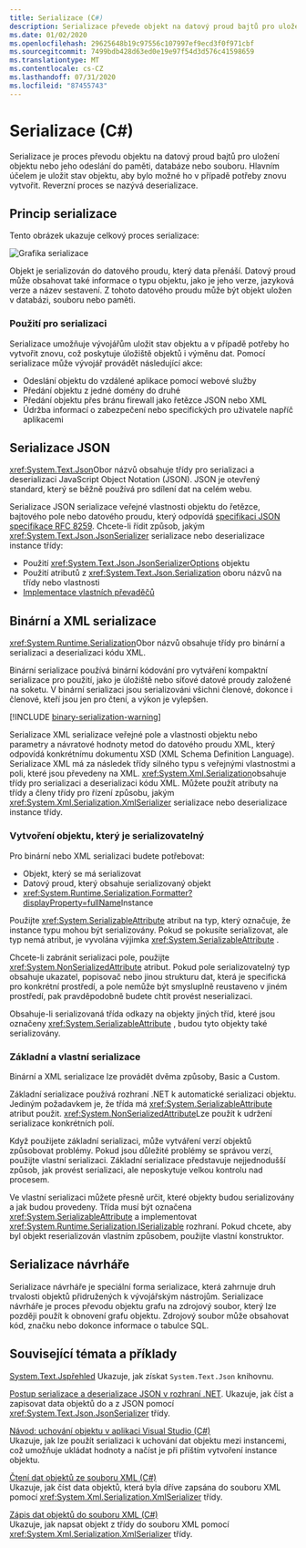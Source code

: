 ```yaml
---
title: Serializace (C#)
description: Serializace převede objekt na datový proud bajtů pro uložení objektu nebo odeslání do paměti, databáze nebo souboru.
ms.date: 01/02/2020
ms.openlocfilehash: 29625648b19c97556c107997ef9ecd3f0f971cbf
ms.sourcegitcommit: 7499bdb428d63ed0e19e97f54d3d576c41598659
ms.translationtype: MT
ms.contentlocale: cs-CZ
ms.lasthandoff: 07/31/2020
ms.locfileid: "87455743"
---
```

# <a name="serialization-c"></a>Serializace (C#)

Serializace je proces převodu objektu na datový proud bajtů pro uložení objektu nebo jeho odeslání do paměti, databáze nebo souboru. Hlavním účelem je uložit stav objektu, aby bylo možné ho v případě potřeby znovu vytvořit. Reverzní proces se nazývá deserializace.

## <a name="how-serialization-works"></a>Princip serializace

Tento obrázek ukazuje celkový proces serializace:

![Grafika serializace](./media/index/serialization-process.gif)

Objekt je serializován do datového proudu, který data přenáší. Datový proud může obsahovat také informace o typu objektu, jako je jeho verze, jazyková verze a název sestavení. Z tohoto datového proudu může být objekt uložen v databázi, souboru nebo paměti.

### <a name="uses-for-serialization"></a>Použití pro serializaci

Serializace umožňuje vývojářům uložit stav objektu a v případě potřeby ho vytvořit znovu, což poskytuje úložiště objektů i výměnu dat. Pomocí serializace může vývojář provádět následující akce:

* Odeslání objektu do vzdálené aplikace pomocí webové služby
* Předání objektu z jedné domény do druhé
* Předání objektu přes bránu firewall jako řetězce JSON nebo XML
* Údržba informací o zabezpečení nebo specifických pro uživatele napříč aplikacemi

## <a name="json-serialization"></a>Serializace JSON

<xref:System.Text.Json>Obor názvů obsahuje třídy pro serializaci a deserializaci JavaScript Object Notation (JSON). JSON je otevřený standard, který se běžně používá pro sdílení dat na celém webu.

Serializace JSON serializace veřejné vlastnosti objektu do řetězce, bajtového pole nebo datového proudu, který odpovídá [specifikaci JSON specifikace RFC 8259](https://tools.ietf.org/html/rfc8259). Chcete-li řídit způsob, jakým <xref:System.Text.Json.JsonSerializer> serializace nebo deserializace instance třídy:

* Použití <xref:System.Text.Json.JsonSerializerOptions> objektu
* Použití atributů z <xref:System.Text.Json.Serialization> oboru názvů na třídy nebo vlastnosti
* [Implementace vlastních převaděčů](../../../../standard/serialization/system-text-json-converters-how-to.md)

## <a name="binary-and-xml-serialization"></a>Binární a XML serializace

<xref:System.Runtime.Serialization>Obor názvů obsahuje třídy pro binární a serializaci a deserializaci kódu XML.

Binární serializace používá binární kódování pro vytváření kompaktní serializace pro použití, jako je úložiště nebo síťové datové proudy založené na soketu. V binární serializaci jsou serializováni všichni členové, dokonce i členové, kteří jsou jen pro čtení, a výkon je vylepšen.

[!INCLUDE [binary-serialization-warning](~/includes/binary-serialization-warning.md)]

Serializace XML serializace veřejné pole a vlastnosti objektu nebo parametry a návratové hodnoty metod do datového proudu XML, který odpovídá konkrétnímu dokumentu XSD (XML Schema Definition Language). Serializace XML má za následek třídy silného typu s veřejnými vlastnostmi a poli, které jsou převedeny na XML. <xref:System.Xml.Serialization>obsahuje třídy pro serializaci a deserializaci kódu XML. Můžete použít atributy na třídy a členy třídy pro řízení způsobu, jakým <xref:System.Xml.Serialization.XmlSerializer> serializace nebo deserializace instance třídy.

### <a name="making-an-object-serializable"></a>Vytvoření objektu, který je serializovatelný

Pro binární nebo XML serializaci budete potřebovat:

* Objekt, který se má serializovat
* Datový proud, který obsahuje serializovaný objekt
* <xref:System.Runtime.Serialization.Formatter?displayProperty=fullName>Instance

Použijte <xref:System.SerializableAttribute> atribut na typ, který označuje, že instance typu mohou být serializovány. Pokud se pokusíte serializovat, ale typ nemá atribut, je vyvolána výjimka <xref:System.SerializableAttribute> .

Chcete-li zabránit serializaci pole, použijte <xref:System.NonSerializedAttribute> atribut. Pokud pole serializovatelný typ obsahuje ukazatel, popisovač nebo jinou strukturu dat, která je specifická pro konkrétní prostředí, a pole nemůže být smysluplně reustaveno v jiném prostředí, pak pravděpodobně budete chtít provést neserializaci.

Obsahuje-li serializovaná třída odkazy na objekty jiných tříd, které jsou označeny <xref:System.SerializableAttribute> , budou tyto objekty také serializovány.

### <a name="basic-and-custom-serialization"></a>Základní a vlastní serializace

Binární a XML serializace lze provádět dvěma způsoby, Basic a Custom.

Základní serializace používá rozhraní .NET k automatické serializaci objektu. Jediným požadavkem je, že třída má <xref:System.SerializableAttribute> atribut použit. <xref:System.NonSerializedAttribute>Lze použít k udržení serializace konkrétních polí.

Když použijete základní serializaci, může vytváření verzí objektů způsobovat problémy. Pokud jsou důležité problémy se správou verzí, použijte vlastní serializaci. Základní serializace představuje nejjednodušší způsob, jak provést serializaci, ale neposkytuje velkou kontrolu nad procesem.

Ve vlastní serializaci můžete přesně určit, které objekty budou serializovány a jak budou provedeny. Třída musí být označena <xref:System.SerializableAttribute> a implementovat <xref:System.Runtime.Serialization.ISerializable> rozhraní. Pokud chcete, aby byl objekt reserializován vlastním způsobem, použijte vlastní konstruktor.

## <a name="designer-serialization"></a>Serializace návrháře

Serializace návrháře je speciální forma serializace, která zahrnuje druh trvalosti objektů přidružených k vývojářským nástrojům. Serializace návrháře je proces převodu objektu grafu na zdrojový soubor, který lze později použít k obnovení grafu objektu. Zdrojový soubor může obsahovat kód, značku nebo dokonce informace o tabulce SQL.

## <a name="related-topics-and-examples"></a><a name="BKMK_RelatedTopics"></a>Související témata a příklady  

[System.Text.Jspřehled](../../../../standard/serialization/system-text-json-overview.md) Ukazuje, jak získat `System.Text.Json` knihovnu.

[Postup serializace a deserializace JSON v rozhraní .NET](../../../../standard/serialization/system-text-json-how-to.md).
Ukazuje, jak číst a zapisovat data objektů do a z JSON pomocí <xref:System.Text.Json.JsonSerializer> třídy.

[Návod: uchování objektu v aplikaci Visual Studio (C#)](walkthrough-persisting-an-object-in-visual-studio.md)  
Ukazuje, jak lze použít serializaci k uchování dat objektu mezi instancemi, což umožňuje ukládat hodnoty a načíst je při příštím vytvoření instance objektu.

[Čtení dat objektů ze souboru XML (C#)](how-to-read-object-data-from-an-xml-file.md)  
Ukazuje, jak číst data objektů, která byla dříve zapsána do souboru XML pomocí <xref:System.Xml.Serialization.XmlSerializer> třídy.

[Zápis dat objektů do souboru XML (C#)](how-to-write-object-data-to-an-xml-file.md)  
Ukazuje, jak napsat objekt z třídy do souboru XML pomocí <xref:System.Xml.Serialization.XmlSerializer> třídy.
